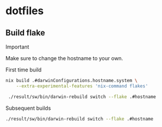 # dotfiles

## Build flake

> [!IMPORTANT]  
> Make sure to change the hostname to your own.

First time build

```sh
nix build .#darwinConfigurations.hostname.system \
 	--extra-experimental-features 'nix-command flakes'

 ./result/sw/bin/darwin-rebuild switch --flake .#hostname
```

Subsequent builds

```sh
./result/sw/bin/darwin-rebuild switch --flake .#hostname
```
